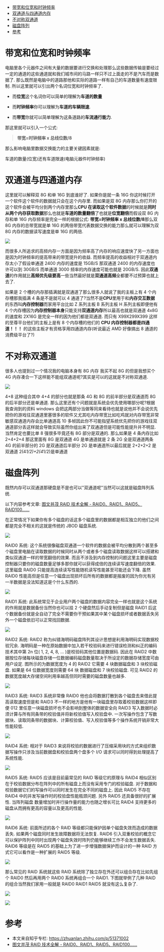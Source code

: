 
<!-- @import "[TOC]" {cmd="toc" depthFrom=1 depthTo=6 orderedList=false} -->

<!-- code_chunk_output -->

- [带宽和位宽和时钟频率](#带宽和位宽和时钟频率)
- [双通道与四通道内存](#双通道与四通道内存)
- [不对称双通道](#不对称双通道)
- [磁盘阵列](#磁盘阵列)
- [参考](#参考)

<!-- /code_chunk_output -->

# 带宽和位宽和时钟频率

电脑里各个元器件之间有大量的数据要进行交换和处理那么这些数据传输是要经过一定的通道的这些通道就和我们城市间的马路一样只不过上面走的不是汽车而是数据了. 那么既然是电脑中的道路那他和实际的道路一样有自己的车道数量有速度限制. 所以这里就可以引出两个名词位宽和时钟频率了.

- 而**位宽**这个名词你可以简单的理解为**车道的数量**

- 而**时钟频率**你可以理解为**车道的车辆限速**.

- 而**带宽**你就可以简单理解为这条道路的**车流通行能力**.

那这里就可以引入一个公式:

>**带宽=时钟频率 x 总线位数/8**

那么影响电脑里数据交换能力的主要关键因素就是:

车道的数量(位宽)还有车道限速(电脑元器件时钟频率)

# 双通道与四通道内存

这里就可以解释双 8G 和单 16G 到底谁好了. 如果你是就一条 16G 你这时候打开一个软件这个软件的数据就只会在这个内存里. 而如果是双 8G 内存那么你打开的这个软件会被平均分到两个内存里那么**CPU 在读取这个软件数据**的时候就是**同时从两个内存获取数据**那么也就是**车道的数量翻倍**了也就是**位宽翻倍**而假设双 8G 内存和单 16G 内存频率是完全一样的根据公式: **带宽=时钟频率 x 总线位数/8**那么双 8G 内存的总带宽就是单 16G 的两倍带宽代表数据交换的能力那么就可以理解为双 8G 内存的数据读写速度是单 16G 的两倍.

![](./images/2019-04-28-09-51-53.png)

而很多人所追求的高频内存一方面是因为频率高了内存的响应速度快了另一方面也是因为时钟频率的提高带来的带宽提升的收益. 而频率提高的收益相对于双通道内存太小了假设单通道 2400 内存的速度是 15GB/S 那双通道 2400 的内存速度也许可以到 30GB/S 而单通道 3000 频率的内存速度可能也就是 20GB/S. 因此**双通道**的作用就比**高频优先级要高**一些当然最好就是**双通道高频**全都要不过预算也就上去了.

如果是 2 个槽的内存那插满就是双通道了那么很多人就说了我的主板上有 4 个内存槽那我插满 4 条是不是就可以 4 通道了?当然不是**CPU**里用于和**内存交互数据**的东西叫**内存控制器**而家用平台比如 Z 系列主板 B 系列主板 H 系列主板即便他有 4 个内存槽因为**内存控制器本身**只能支持**双通道内存**所以最高也就是双通道 4x8G 的速度和 2X16G 是完全一样的因为他们都是双通道. 而只有 X99X299X399 这样的至尊平台他们的主板上是有 8 个内存槽的他们的 **CPU 内存控制器都是四通道！！！** 的这些主板才有资格享用四通道内存(听说最近 AMD 好像搞出 8 通道的消费级平台了?)

# 不对称双通道

很多人也提到过一个情况我的电脑本身有 8G 内存 我买不起 8G 的但是我想买个 4G 内存凑合一下这样能不能组双通道呢?其实是可以的这就是不对称双通道.

![](./images/2019-04-28-11-16-46.png)

4+8 这种组合其中 4+4 的部分也就是那条 4G 和 8G 的前半部分是双通道而 8G 的后半部分还是单通道. 那么这里还有个问题就是系统会优先使用哪部分呢?根据我查询到的资料 windows 会把这两部分当做等同来看待也就是说他并不会说优先把你的游戏往双通道里塞很多的软件又尤其吃内存带宽比如吃鸡就对内存带宽非常敏感双通道内存会比单通道高 10 多帧因此你不可能指望系统优先把你的游戏往双通道部分丢这样就会导致实际虽然你组出来了双通道但是可能性能提升并不明显. 当然肯定也要比单 8 强很多毕竟还有 8G 部分是双通的. 那么如果是 4 条内存比如 2+4+2+4 那这里面有 8G 是双通道 4G 是单通道就是 2 条 2G 全是双通道两条 4G 的前半部分的 2G 是双通道后半部分 2G 是单通道所以最后就是 2+2+2+2 是双通道 2(4*1/2)+2(4*1/2)是单通道

# 磁盘阵列

既然内存可以双通道那硬盘是不是也可以"双通道呢"当然可以这就是磁盘阵列系统.

以下内容参考文章: [图文并茂 RAID 技术全解 - RAID0、RAID1、RAID5、RAID100......](https://www.hack520.com/169.html)

在正常情况下如果你有多个磁盘的话这多个磁盘里的数据都是相互独立的他们之间都是完全不相关的这就是传统的 JBOD 磁盘系统.

![](./images/2019-04-28-11-18-36.png)

RAID0 系统: 这个系统很像磁盘双通道一个软件的数据会被平均分散到两个甚至多个磁盘里电脑在读取数据的时候同时从两个或者多个磁盘读取数据这样可以搭建和类似双通道一样的带宽翻倍的效果. 而且不涉及到内存控制的问题这里主要是磁盘控制器只要你的磁盘数量足够多那你就可以获得成倍的连续读写速度翻倍的效果. 这里磁盘 RAID0 只能提高连续读写性能随机读写性能甚至可能还会下降. 虽然 RAID0 性能高但是任意一个磁盘出现损坏后所有的数据都是报废的因为你光有另一半数据是没法知道这是个什么东西的.

![](./images/2019-04-28-11-19-19.png)

RAID1 系统: 此系统常见于企业用户两个磁盘的数据内容完全一样也就是这个系统的作用就是数据备份当然你也可以挂 2 个硬盘然后手动复制但是磁盘 RAID1 后这个数据备份就是全自动了完全不需要你干预如果其中某个磁盘损坏或者数据丢失另外一个磁盘依旧可以正常找回数据.

![](./images/2019-04-28-11-19-28.png)

RAID2 系统: RAID2 称为纠错海明码磁盘阵列其设计思想是利用海明码实现数据校验冗余. 海明码是一种在原始数据中加入若干校验码来进行错误检测和纠正的编码技术其中第 2n 位( 1, 2, 4, 8, ... )是校验码其他位置是数据码. 因此在 RAID2 中数据按位存储每块磁盘存储一位数据编码磁盘数量取决于所设定的数据存储宽度可由用户设定. 图所示的为数据宽度为 4 的 RAID2 它需要 4 块数据磁盘和 3 块校验磁盘. 如果是 64 位数据宽度则需要 64 块 数据磁盘和 7 块校验磁盘. 可见 RAID2 的数据宽度越大存储空间利用率越高但同时需要的磁盘数量也越多.

![](./images/2019-04-28-11-19-47.png)

RAID3 系统: RAID3 系统非常像 RAID0 他也会将数据打散到各个磁盘去来借此提高读取速度但是和 RAID3 不一样的地方是他有一块磁盘里存取着校验数据这样即便 012 里任意一块磁盘损坏也不会影响到整体的数据安全向 RAID3 写入数据时必须计算与所有同条带的校验值并将新校验值写入校验盘中. 一次写操作包含了写数据块、读取同条带的数据块、计算校验值、写入校验值等多个操作系统开销非常大性能较低.

![](./images/2019-04-28-11-20-02.png)

RAID4 系统: 相对于 RAID3 来说将校验的数据进行了压缩采用块的方式来组织数据写操作只涉及当前数据盘和校验盘两个盘多个 I/O 请求可以同时得到处理提高了系统性能.

![](./images/2019-04-28-11-20-17.png)

RAID5 系统: RAID5 应该是目前最常见的 RAID 等级它的原理与 RAID4 相似区别在于校验数据分布在阵列中的所有磁盘上而没有采用专门的校验磁盘. 对于数据和校验数据它们的写操作可以同时发生在完全不同的磁盘上. 因此 RAID5 不存在 RAID4 中的并发写操作时的校验盘性能瓶颈问题. 另外 RAID5 还具备很好的扩展性. 当阵列磁盘 数量增加时并行操作量的能力也随之增长可比 RAID4 支持更多的磁盘从而拥有更高的容量以及更高的性能.

![](./images/2019-04-28-11-20-36.png)

RAID6 系统: 前面所述的各个 RAID 等级都只能保护因单个磁盘失效而造成的数据丢失. 如果两个磁盘同时发生故障数据将无法恢复.  RAID6 引入双重校验的概念它可以保护阵列中同时出现两个磁盘失效时阵列仍能够继续工作不会发生数据丢失.  RAID6 等级是在 RAID5 的基础上为了进一步增强数据保护而设计的一种 RAID 方式它可以看作是一种扩展的 RAID5 等级.

![](./images/2019-04-28-11-20-55.png)

那么常见的 RAID 系统就这些 RAID 系统除了独立存在外还可以组合存在比如先组个 RAID0 然后再用两个 RAID0 系统再组合一个 RAID1. 下图就举例了几种 RAID 的组合当然我们家用一般就是 RAID0 RAID1 RAID5 就没有这么复杂了.

![](./images/2019-04-28-11-21-09.png)

![](./images/2019-04-28-11-21-16.png)

# 参考

- 本文来自知乎专栏: https://zhuanlan.zhihu.com/p/51371002
- [图文并茂 RAID 技术全解 - RAID0、RAID1、RAID5、RAID100......](https://www.hack520.com/169.html)